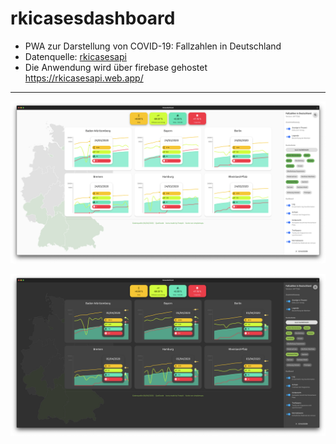 # rkicasesdashboard

- PWA zur Darstellung von COVID-19: Fallzahlen in Deutschland
- Datenquelle: [rkicasesapi](https://github.com/fabianhinz/rkicasesapi)
- Die Anwendung wird über firebase gehostet https://rkicasesapi.web.app/

___

![](./examples/example-light.png)

![](./examples/example-dark.png)
